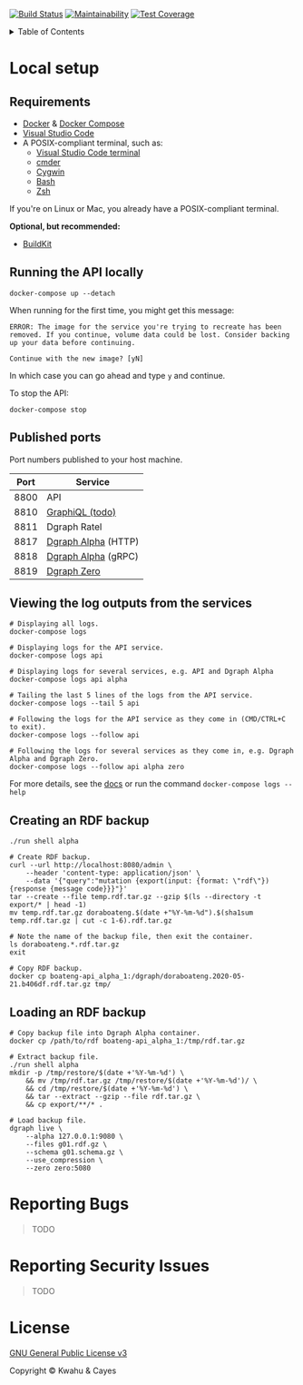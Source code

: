 [![Build Status](https://travis-ci.com/kwcay/boateng-api.svg?branch=stable)](https://travis-ci.com/kwcay/boateng-api)
[![Maintainability](https://api.codeclimate.com/v1/badges/eaf38d5d227bbeb85571/maintainability)](https://codeclimate.com/github/kwcay/boateng-api/maintainability)
[![Test Coverage](https://api.codeclimate.com/v1/badges/eaf38d5d227bbeb85571/test_coverage)](https://codeclimate.com/github/kwcay/boateng-api/test_coverage)

<details>
    <summary>Table of Contents</summary>

- [Local Setup](#local-setup)
    - [Requirements](#requirements)
    - [Running the API locally](#running-the-api-locally)
    - [Published Ports](#published-ports)
    - [Viewing the log outputs from the services](#viewing-the-log-outputs-from-the-services)
    - [Creating an RDF backup](#creating-an-rdf-backup)
    - [Dgraph live loader](#dgraph-live-loader)
    - [Loading an RDF backup](#loading-an-rdf-backup)
- [Reporting Bugs](#reporting-bugs)
- [Reporting Security Issues](#reporting-security-issues)
- [Contributing](https://github.com/kwcay/boateng-graph-service/blob/stable/docs/contributing.md)
- [Deploying](https://github.com/kwcay/boateng-graph-service/blob/stable/docs/deploying.md)
- [License](#license)

</details>

# Local setup

## Requirements

- [Docker](https://www.docker.com) & [Docker Compose](https://docs.docker.com/compose/install)
- [Visual Studio Code](https://code.visualstudio.com)
- A POSIX-compliant terminal, such as:
    - [Visual Studio Code terminal](https://code.visualstudio.com/docs/editor/integrated-terminal)
    - [cmder](https://cmder.net)
    - [Cygwin](https://www.cygwin.com)
    - [Bash](https://www.gnu.org/software/bash)
    - [Zsh](https://www.zsh.org)

If you're on Linux or Mac, you already have a POSIX-compliant terminal.

**Optional, but recommended:**

- [BuildKit](https://docs.docker.com/develop/develop-images/build_enhancements)

## Running the API locally

```shell
docker-compose up --detach
```

When running for the first time, you might get this message:

```
ERROR: The image for the service you're trying to recreate has been removed. If you continue, volume data could be lost. Consider backing up your data before continuing.

Continue with the new image? [yN]
```

In which case you can go ahead and type `y` and continue.

To stop the API:

```shell
docker-compose stop
```

## Published ports

Port numbers published to your host machine.

| Port | Service |
| --- | --- |
| 8800 | API |
| 8810 | [GraphiQL (todo)](https://github.com/graphql/graphiql) |
| 8811 | Dgraph Ratel |
| 8817 | [Dgraph Alpha](https://dgraph.io/docs/deploy/#more-about-dgraph-alpha) (HTTP) |
| 8818 | [Dgraph Alpha](https://dgraph.io/docs/deploy/#more-about-dgraph-alpha) (gRPC) |
| 8819 | [Dgraph Zero](https://dgraph.io/docs/deploy/#more-about-dgraph-zero) |

## Viewing the log outputs from the services

```shell
# Displaying all logs.
docker-compose logs

# Displaying logs for the API service.
docker-compose logs api

# Displaying logs for several services, e.g. API and Dgraph Alpha
docker-compose logs api alpha

# Tailing the last 5 lines of the logs from the API service.
docker-compose logs --tail 5 api

# Following the logs for the API service as they come in (CMD/CTRL+C to exit).
docker-compose logs --follow api

# Following the logs for several services as they come in, e.g. Dgraph Alpha and Dgraph Zero.
docker-compose logs --follow api alpha zero
```

For more details, see the [docs](https://docs.docker.com/compose/reference/logs) or run the command `docker-compose logs --help`

## Creating an RDF backup

```shell
./run shell alpha

# Create RDF backup.
curl --url http://localhost:8080/admin \
    --header 'content-type: application/json' \
    --data '{"query":"mutation {export(input: {format: \"rdf\"}) {response {message code}}}"}'
tar --create --file temp.rdf.tar.gz --gzip $(ls --directory -t export/* | head -1)
mv temp.rdf.tar.gz doraboateng.$(date +"%Y-%m-%d").$(sha1sum temp.rdf.tar.gz | cut -c 1-6).rdf.tar.gz

# Note the name of the backup file, then exit the container.
ls doraboateng.*.rdf.tar.gz
exit

# Copy RDF backup.
docker cp boateng-api_alpha_1:/dgraph/doraboateng.2020-05-21.b406df.rdf.tar.gz tmp/
```

## Loading an RDF backup

```shell
# Copy backup file into Dgraph Alpha container.
docker cp /path/to/rdf boateng-api_alpha_1:/tmp/rdf.tar.gz

# Extract backup file.
./run shell alpha
mkdir -p /tmp/restore/$(date +'%Y-%m-%d') \
    && mv /tmp/rdf.tar.gz /tmp/restore/$(date +'%Y-%m-%d')/ \
    && cd /tmp/restore/$(date +'%Y-%m-%d') \
    && tar --extract --gzip --file rdf.tar.gz \
    && cp export/**/* .

# Load backup file.
dgraph live \
    --alpha 127.0.0.1:9080 \
    --files g01.rdf.gz \
    --schema g01.schema.gz \
    --use_compression \
    --zero zero:5080
```

# Reporting Bugs

>TODO

# Reporting Security Issues

>TODO

# License

[GNU General Public License v3](https://github.com/kwcay/boateng-api/blob/stable/LICENSE)

Copyright © Kwahu & Cayes
